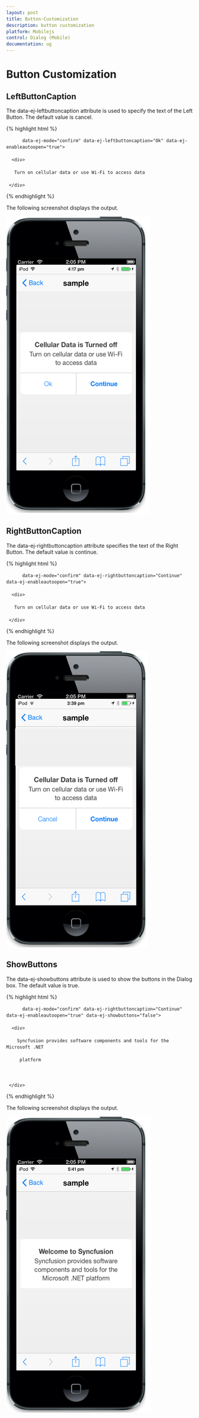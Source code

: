 ```yaml
---
layout: post
title: Button-Customization
description: button customization
platform: Mobilejs
control: Dialog (Mobile)
documentation: ug
---
```


# Button Customization

## LeftButtonCaption

The data-ej-leftbuttoncaption attribute is used to specify the text of the Left Button. The default value is cancel.

{% highlight html %}



<div id="alertdlg" data-role="ejmdialog" data-ej-title="Cellular Data is Turned  off"

          data-ej-mode="confirm" data-ej-leftbuttoncaption="Ok" data-ej-enableautoopen="true">

      <div>

       Turn on cellular data or use Wi-Fi to access data

     </div>

</div>



{% endhighlight %}



The following screenshot displays the output.

![](Button-Customization_images/Button-Customization_img1.png)



## RightButtonCaption

The data-ej-rightbuttoncaption attribute specifies the text of the Right Button. The default value is continue.

{% highlight html %}



<div id="alertdlg" data-role="ejmdialog" data-ej-title="Cellular Data is Turned  off"

          data-ej-mode="confirm" data-ej-rightbuttoncaption="Continue" data-ej-enableautoopen="true">

      <div>

       Turn on cellular data or use Wi-Fi to access data

     </div>

</div>



{% endhighlight %}



The following screenshot displays the output.

![](Button-Customization_images/Button-Customization_img2.png)



## ShowButtons

The data-ej-showbuttons attribute is used to show the buttons in the Dialog box. The default value is true.

{% highlight html %}



<div id="alertdlg" data-role="ejmdialog" data-ej-title="Welcome to Syncfusion"

          data-ej-mode="confirm" data-ej-rightbuttoncaption="Continue" data-ej-enableautoopen="true" data-ej-showbuttons="false">

      <div>

        Syncfusion provides software components and tools for the Microsoft .NET  

         platform



     </div>

</div>



{% endhighlight %}



The following screenshot displays the output.

![](Button-Customization_images/Button-Customization_img3.png)



